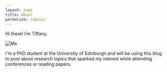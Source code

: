 ```yaml
---
layout: page
title: About
permalink: /about/
---
```


Hi there! I’m Tiffany.

![Me]({{TiffanyVlaar.github.io}}/pics/me.jpeg)

I'm a PhD student at the University of Edinburgh and will be using this blog to post about research topics that sparked my interest while attending conferences or reading papers.